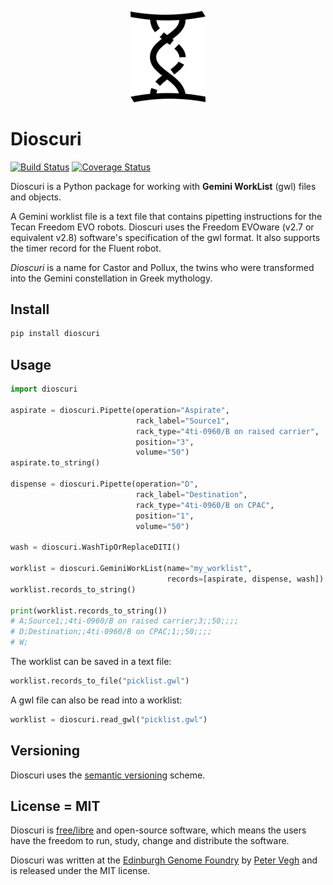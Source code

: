 <p align="center">
<img alt="Dioscuri logo" title="Dioscuri" src="https://raw.githubusercontent.com/Edinburgh-Genome-Foundry/Dioscuri/main/images/Dioscuri.png" width="120">
</p>

# Dioscuri

[![Build Status](https://github.com/Edinburgh-Genome-Foundry/Dioscuri/actions/workflows/build.yml/badge.svg)](https://github.com/Edinburgh-Genome-Foundry/Dioscuri/actions/workflows/build.yml)
[![Coverage Status](https://coveralls.io/repos/github/Edinburgh-Genome-Foundry/Dioscuri/badge.svg?branch=main)](https://coveralls.io/github/Edinburgh-Genome-Foundry/Dioscuri?branch=main)

Dioscuri is a Python package for working with **Gemini WorkList** (gwl) files and objects.

A Gemini worklist file is a text file that contains pipetting instructions for the Tecan Freedom EVO robots. Dioscuri uses the Freedom EVOware (v2.7 or equivalent v2.8) software's specification of the gwl format.
It also supports the timer record for the Fluent robot.

*Dioscuri* is a name for Castor and Pollux, the twins who were transformed into the Gemini constellation in Greek mythology.

## Install

```bash
pip install dioscuri
```

## Usage

```python
import dioscuri

aspirate = dioscuri.Pipette(operation="Aspirate",
                            rack_label="Source1",
                            rack_type="4ti-0960/B on raised carrier",
                            position="3",
                            volume="50")
aspirate.to_string()

dispense = dioscuri.Pipette(operation="D",
                            rack_label="Destination",
                            rack_type="4ti-0960/B on CPAC",
                            position="1", 
                            volume="50")

wash = dioscuri.WashTipOrReplaceDITI()

worklist = dioscuri.GeminiWorkList(name="my_worklist",
                                   records=[aspirate, dispense, wash])
worklist.records_to_string()

print(worklist.records_to_string())
# A;Source1;;4ti-0960/B on raised carrier;3;;50;;;;
# D;Destination;;4ti-0960/B on CPAC;1;;50;;;;
# W;
```

The worklist can be saved in a text file:

```python
worklist.records_to_file("picklist.gwl")
```

A gwl file can also be read into a worklist:

```python
worklist = dioscuri.read_gwl("picklist.gwl")
```

## Versioning

Dioscuri uses the [semantic versioning](https://semver.org) scheme.

## License = MIT

Dioscuri is [free/libre](https://www.gnu.org/philosophy/free-sw.en.html) and open-source software, which means the users have the freedom to run, study, change and distribute the software.

Dioscuri was written at the [Edinburgh Genome Foundry](https://edinburgh-genome-foundry.github.io/) by [Peter Vegh](https://github.com/veghp) and is released under the MIT license.
